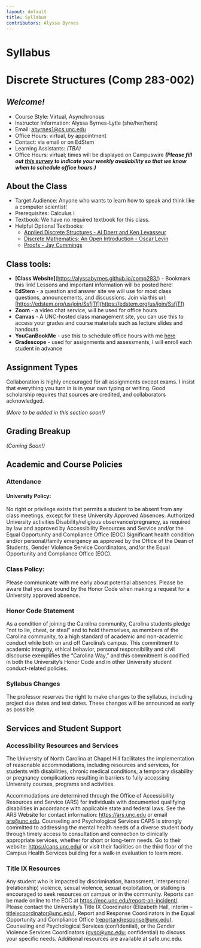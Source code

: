 ```yaml
---
layout: default
title: Syllabus
contributors: Alyssa Byrnes
---
```


# Syllabus
# Discrete Structures (Comp 283-002)

## *Welcome!*
- Course Style: Virtual, Asynchronous
- Instructor Information:
Alyssa Byrnes-Lytle (she/her/hers)
- Email: abyrnes1@cs.unc.edu 
- Office Hours: virtual, by appointment
- Contact: via email or on EdStem
- Learning Assistants: *(TBA)*
- Office Hours: virtual; times will be displayed on Campuswire 
***(Please fill out [this survey](http://whenisgood.net/y9txm3r) to indicate your weekly availability so that we know when to schedule office hours.)***

## About the Class
- Target Audience: 
Anyone who wants to learn how to speak and think like a computer scientist!
- Prerequisites:
Calculus I
- Textbook: 
We have no required textbook for this class. 
- Helpful Optional Textbooks:
    - [Applied Discrete Structures - Al Doerr and Ken Levasseur](https://discretemath.org/)
    - [Discrete Mathematics: An Open Introduction - Oscar Levin](https://discrete.openmathbooks.org/dmoi3.html)
    - [Proofs - Jay Cummings](https://www.amazon.com/Proofs-Long-Form-Mathematics-Textbook-Math/dp/B08T8JCVF1/ref=sr_1_1?crid=2VC36XMADFKH0&keywords=proofs&qid=1680805106&sprefix=proofs%2Caps%2C81&sr=8-1)

## Class tools:
- **[Class Website]**(https://alyssabyrnes.github.io/comp283/) - Bookmark this link! Lessons and important information will be posted here!
- **EdStem** - a question and answer site we will use for most class questions, announcements, and discussions. Join via this url: [https://edstem.org/us/join/SsfjTf](https://edstem.org/us/join/SsfjTf)
- **Zoom** - a video chat service, will be used for office hours
- **Canvas** - A UNC-hosted class management site, you can use this to access your grades and course materials such as lecture slides and handouts
- **YouCanBookMe** - use this to schedule office hours with me [here](https://byrnes.youcanbook.me/)
- **Gradescope** - used for assignments and assessments, I will enroll each student in advance

## Assignment Types
Collaboration is highly encouraged for all assignments except exams. I insist that everything you turn in is in your own typing or writing. Good scholarship requires that sources are credited, and collaborators acknowledged.

*(More to be added in this section soon!)*

## Grading Breakup
*(Coming Soon!)*

## Academic and Course Policies
### Attendance
#### University Policy:
No right or privilege exists that permits a student to be absent from any class meetings, except for these University Approved Absences:
Authorized University activities
Disability/religious observance/pregnancy, as required by law and approved by Accessibility Resources and Service and/or the Equal Opportunity and Compliance Office (EOC)
Significant health condition and/or personal/family emergency as approved by the Office of the Dean of Students, Gender Violence Service Coordinators, and/or the Equal Opportunity and Compliance Office (EOC).


### Class Policy:
Please communicate with me early about potential absences. Please be aware that you are bound by the Honor Code when making a request for a University approved absence.

### Honor Code Statement
As a condition of joining the Carolina community, Carolina students pledge “not to lie, cheat, or steal” and to hold themselves, as members of the Carolina community, to a high standard of academic and non-academic conduct while both on and off Carolina’s campus. This commitment to academic integrity, ethical behavior, personal responsibility and civil discourse exemplifies the “Carolina Way,” and this commitment is codified in both the University’s Honor Code and in other University student conduct-related policies.

### Syllabus Changes
The professor reserves the right to make changes to the syllabus, including project due dates and test dates. These changes will be announced as early as possible.

## Services and Student Support
### Accessibility Resources and Services
The University of North Carolina at Chapel Hill facilitates the implementation of reasonable accommodations, including resources and services, for students with disabilities, chronic medical conditions, a temporary disability or pregnancy complications resulting in barriers to fully accessing University courses, programs and activities.

Accommodations are determined through the Office of Accessibility Resources and Service (ARS) for individuals with documented qualifying disabilities in accordance with applicable state and federal laws. See the ARS Website for contact information: https://ars.unc.edu or email ars@unc.edu.
Counseling and Psychological Services
CAPS is strongly committed to addressing the mental health needs of a diverse student body through timely access to consultation and connection to clinically appropriate services, whether for short or long-term needs. Go to their website: https://caps.unc.edu/ or visit their facilities on the third floor of the Campus Health Services building for a walk-in evaluation to learn more.

### Title IX Resources
Any student who is impacted by discrimination, harassment, interpersonal (relationship) violence, sexual violence, sexual exploitation, or stalking is encouraged to seek resources on campus or in the community. Reports can be made online to the EOC at https://eoc.unc.edu/report-an-incident/. Please contact the University’s Title IX Coordinator (Elizabeth Hall, interim – titleixcoordinator@unc.edu), Report and Response Coordinators in the Equal Opportunity and Compliance Office (reportandresponse@unc.edu), Counseling and Psychological Services (confidential), or the Gender Violence Services Coordinators (gvsc@unc.edu; confidential) to discuss your specific needs. Additional resources are available at safe.unc.edu.
